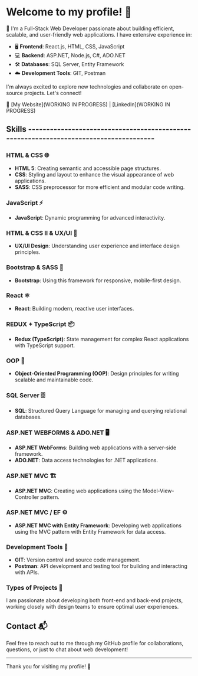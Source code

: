 # Welcome to my profile! 👋

🚀 I'm a Full-Stack Web Developer passionate about building efficient, scalable, and user-friendly web applications. I have extensive experience in:

- 🖥️ **Frontend**: React.js, HTML, CSS, JavaScript
- 💻 **Backend**: ASP.NET, Node.js, C#, ADO.NET
- 🛠️ **Databases**: SQL Server, Entity Framework
- ☁️ **Development Tools**: GIT, Postman

I'm always excited to explore new technologies and collaborate on open-source projects. Let's connect!

🔗 [My Website](WORKING IN PROGRESS) | [LinkedIn](WORKING IN PROGRESS)

## Skills --------------------------------------------------------------------------------------
                                                                                               

### HTML & CSS 🌐
- **HTML 5**: Creating semantic and accessible page structures.
- **CSS**: Styling and layout to enhance the visual appearance of web applications.
- **SASS**: CSS preprocessor for more efficient and modular code writing.

### JavaScript ⚡
- **JavaScript**: Dynamic programming for advanced interactivity.
  
### HTML & CSS II & UX/UI 🎨
- **UX/UI Design**: Understanding user experience and interface design principles.

### Bootstrap & SASS 💅
- **Bootstrap**: Using this framework for responsive, mobile-first design.
  
### React ⚛️
- **React**: Building modern, reactive user interfaces.
  
### REDUX + TypeScript 📦
- **Redux (TypeScript)**: State management for complex React applications with TypeScript support.

### OOP 🐍
- **Object-Oriented Programming (OOP)**: Design principles for writing scalable and maintainable code.

### SQL Server 🗄️
- **SQL**: Structured Query Language for managing and querying relational databases.
  
### ASP.NET WEBFORMS & ADO.NET 🖥️
- **ASP.NET WebForms**: Building web applications with a server-side framework.
- **ADO.NET**: Data access technologies for .NET applications.

### ASP.NET MVC 🏗️
- **ASP.NET MVC**: Creating web applications using the Model-View-Controller pattern.
  
### ASP.NET MVC / EF ⚙️
- **ASP.NET MVC with Entity Framework**: Developing web applications using the MVC pattern with Entity Framework for data access.

### Development Tools 🔧
- **GIT**: Version control and source code management.
- **Postman**: API development and testing tool for building and interacting with APIs.

### Types of Projects 📂
I am passionate about developing both front-end and back-end projects, working closely with design teams to ensure optimal user experiences.

## Contact 📬
Feel free to reach out to me through my GitHub profile for collaborations, questions, or just to chat about web development!

---

Thank you for visiting my profile! 🌟
